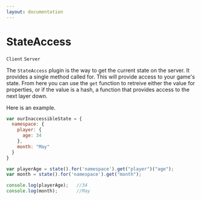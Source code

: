 ```yaml
---
layout: documentation
---
```


# StateAccess
`Client` `Server`

The `StateAccess` plugin is the way to get the current state on the server. It provides a single method called for. This will provide access to your game's state. From here you can use the `get` function to retreive either the value for properties, or if the value is a hash, a function that provides access to the next layer down.

Here is an example.

~~~javascript
var ourInaccessibleState = {
  namespace: {
    player: {
      age: 34
    },
    month: "May"
  }
}

var playerAge = state().for('namespace').get("player")("age");
var month = state().for('namespace').get("month");

console.log(playerAge);   //34
console.log(month);       //May
~~~